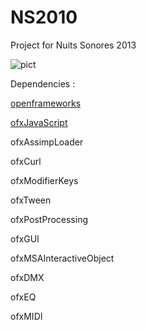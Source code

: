 NS2010
======

Project for Nuits Sonores 2013

![pict](https://fbcdn-sphotos-h-a.akamaihd.net/hphotos-ak-prn1/923552_10151425694493596_935523540_n.jpg "pic")

Dependencies : 


[openframeworks](http://openframeworks.cc/ "openframeworks")

[ofxJavaScript](https://code.google.com/p/ofxjavascript/ "ofxJavascript")

ofxAssimpLoader

ofxCurl

ofxModifierKeys

ofxTween

ofxPostProcessing

ofxGUI

ofxMSAInteractiveObject

ofxDMX

ofxEQ

ofxMIDI

